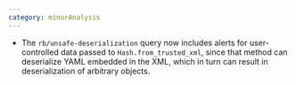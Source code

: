 ```yaml
---
category: minorAnalysis
---
```

* The `rb/unsafe-deserialization` query now includes alerts for user-controlled data passed to `Hash.from_trusted_xml`, since that method can deserialize YAML embedded in the XML, which in turn can result in deserialization of arbitrary objects.